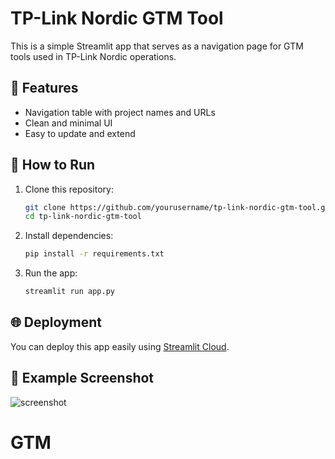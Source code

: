 # TP-Link Nordic GTM Tool

This is a simple Streamlit app that serves as a navigation page for GTM tools used in TP-Link Nordic operations.

## 🧭 Features

- Navigation table with project names and URLs
- Clean and minimal UI
- Easy to update and extend

## 🚀 How to Run

1. Clone this repository:
    ```bash
    git clone https://github.com/yourusername/tp-link-nordic-gtm-tool.git
    cd tp-link-nordic-gtm-tool
    ```

2. Install dependencies:
    ```bash
    pip install -r requirements.txt
    ```

3. Run the app:
    ```bash
    streamlit run app.py
    ```

## 🌐 Deployment

You can deploy this app easily using [Streamlit Cloud](https://streamlit.io/cloud).

## 📄 Example Screenshot

![screenshot](example.png)
# GTM

